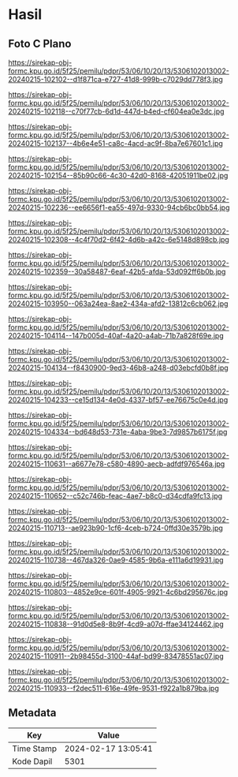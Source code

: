 # Hasil

## Foto C Plano

https://sirekap-obj-formc.kpu.go.id/5f25/pemilu/pdpr/53/06/10/20/13/5306102013002-20240215-102102--d1f871ca-e727-41d8-999b-c7029dd778f3.jpg

https://sirekap-obj-formc.kpu.go.id/5f25/pemilu/pdpr/53/06/10/20/13/5306102013002-20240215-102118--c70f77cb-6d1d-447d-b4ed-cf604ea0e3dc.jpg

https://sirekap-obj-formc.kpu.go.id/5f25/pemilu/pdpr/53/06/10/20/13/5306102013002-20240215-102137--4b6e4e51-ca8c-4acd-ac9f-8ba7e67601c1.jpg

https://sirekap-obj-formc.kpu.go.id/5f25/pemilu/pdpr/53/06/10/20/13/5306102013002-20240215-102154--85b90c66-4c30-42d0-8168-42051911be02.jpg

https://sirekap-obj-formc.kpu.go.id/5f25/pemilu/pdpr/53/06/10/20/13/5306102013002-20240215-102236--ee6656f1-ea55-497d-9330-94cb6bc0bb54.jpg

https://sirekap-obj-formc.kpu.go.id/5f25/pemilu/pdpr/53/06/10/20/13/5306102013002-20240215-102308--4c4f70d2-6f42-4d6b-a42c-6e5148d898cb.jpg

https://sirekap-obj-formc.kpu.go.id/5f25/pemilu/pdpr/53/06/10/20/13/5306102013002-20240215-102359--30a58487-6eaf-42b5-afda-53d092ff6b0b.jpg

https://sirekap-obj-formc.kpu.go.id/5f25/pemilu/pdpr/53/06/10/20/13/5306102013002-20240215-103950--063a24ea-8ae2-434a-afd2-13812c6cb062.jpg

https://sirekap-obj-formc.kpu.go.id/5f25/pemilu/pdpr/53/06/10/20/13/5306102013002-20240215-104114--147b005d-40af-4a20-a4ab-71b7a828f69e.jpg

https://sirekap-obj-formc.kpu.go.id/5f25/pemilu/pdpr/53/06/10/20/13/5306102013002-20240215-104134--f8430900-9ed3-46b8-a248-d03ebcfd0b8f.jpg

https://sirekap-obj-formc.kpu.go.id/5f25/pemilu/pdpr/53/06/10/20/13/5306102013002-20240215-104233--ce15d134-4e0d-4337-bf57-ee76675c0e4d.jpg

https://sirekap-obj-formc.kpu.go.id/5f25/pemilu/pdpr/53/06/10/20/13/5306102013002-20240215-104334--bd648d53-731e-4aba-9be3-7d9857b6175f.jpg

https://sirekap-obj-formc.kpu.go.id/5f25/pemilu/pdpr/53/06/10/20/13/5306102013002-20240215-110631--a6677e78-c580-4890-aecb-adfdf976546a.jpg

https://sirekap-obj-formc.kpu.go.id/5f25/pemilu/pdpr/53/06/10/20/13/5306102013002-20240215-110652--c52c746b-feac-4ae7-b8c0-d34cdfa9fc13.jpg

https://sirekap-obj-formc.kpu.go.id/5f25/pemilu/pdpr/53/06/10/20/13/5306102013002-20240215-110713--ae923b90-1cf6-4ceb-b724-0ffd30e3579b.jpg

https://sirekap-obj-formc.kpu.go.id/5f25/pemilu/pdpr/53/06/10/20/13/5306102013002-20240215-110738--467da326-0ae9-4585-9b6a-e111a6d19931.jpg

https://sirekap-obj-formc.kpu.go.id/5f25/pemilu/pdpr/53/06/10/20/13/5306102013002-20240215-110803--4852e9ce-601f-4905-9921-4c6bd295676c.jpg

https://sirekap-obj-formc.kpu.go.id/5f25/pemilu/pdpr/53/06/10/20/13/5306102013002-20240215-110838--91d0d5e8-8b9f-4cd9-a07d-ffae34124462.jpg

https://sirekap-obj-formc.kpu.go.id/5f25/pemilu/pdpr/53/06/10/20/13/5306102013002-20240215-110911--2b98455d-3100-44af-bd99-83478551ac07.jpg

https://sirekap-obj-formc.kpu.go.id/5f25/pemilu/pdpr/53/06/10/20/13/5306102013002-20240215-110933--f2dec511-616e-49fe-9531-f922a1b879ba.jpg


## Metadata

| Key        | Value               |
| ---------- | ------------------- |
| Time Stamp | 2024-02-17 13:05:41 |
| Kode Dapil | 5301                |



